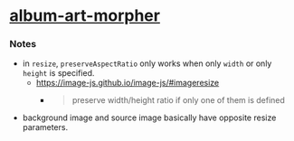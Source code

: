 [album-art-morpher](https://dirkarnez.github.io/album-art-morpher/)
===================================================================
### Notes
- in `resize`, `preserveAspectRatio` only works when only `width` or only `height` is specified.
    - https://image-js.github.io/image-js/#imageresize
        - > preserve width/height ratio if only one of them is defined
- background image and source image basically have opposite resize parameters.